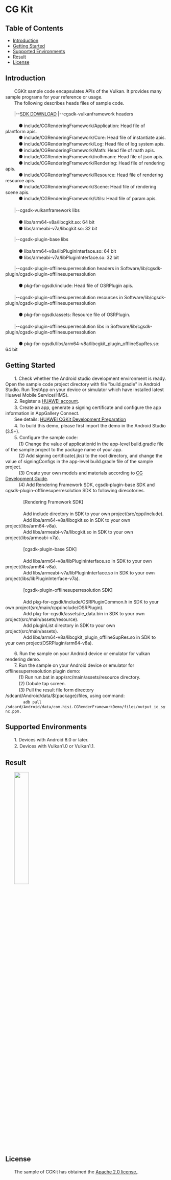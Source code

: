 # CG Kit

## Table of Contents
* [Introduction](#introduction)
* [Getting Started](#getting-started)
* [Supported Environments](#supported-environments)
* [Result](#result)
* [License](#license)
## Introduction
　　CGKit sample code encapsulates APIs of the Vulkan. It provides many sample programs for your reference or usage.<br>
　　The following describes heads files of sample code.<br>

　　|--[SDK DOWNLOAD](https://developer.huawei.com/consumer/en/doc/development/HMSCore-Library-V5/sdk-download-0000001050441521-V5) |--cgsdk-vulkanframework headers<br><br>
　　　● include/CGRenderingFramework/Application: Head file of plantform apis.<br>
　　　● include/CGRenderingFramework/Core: Head file of instantiate apis.<br>
　　　● include/CGRenderingFramework/Log: Head file of log system apis.<br>
　　　● include/CGRenderingFramework/Math: Head file of math apis.<br>
　　　● include/CGRenderingFramework/nolhmann: Head file of json apis.<br>
　　　● include/CGRenderingFramework/Rendering: Head file of rendering apis.<br>
　　　● include/CGRenderingFramework/Resource: Head file of rendering resource apis.<br>
　　　● include/CGRenderingFramework/Scene: Head file of rendering scene apis.<br>
　　　● include/CGRenderingFramework/Utils: Head file of param apis.<br><br>
　　|--cgsdk-vulkanframework libs<br><br>
　　　● libs/arm64-v8a/libcgkit.so: 64 bit<br>
　　　● libs/armeabi-v7a/libcgkit.so: 32 bit<br>

　　|--cgsdk-plugin-base libs<br><br>
　　　● libs/arm64-v8a/libPluginInterface.so: 64 bit<br>
　　　● libs/armeabi-v7a/libPluginInterface.so: 32 bit<br>

　　|--cgsdk-plugin-offlinesuperresolution headers in Software/lib/cgsdk-plugin/cgsdk-plugin-offlinesuperresolution<br><br>
　　　● pkg-for-cgsdk/include: Head file of OSRPlugin apis.<br><br>
　　|--cgsdk-plugin-offlinesuperresolution resources in Software/lib/cgsdk-plugin/cgsdk-plugin-offlinesuperresolution<br><br>
　　　● pkg-for-cgsdk/assets: Resource file of OSRPlugin.<br><br>
　　|--cgsdk-plugin-offlinesuperresolution libs in Software/lib/cgsdk-plugin/cgsdk-plugin-offlinesuperresolution<br><br>
　　　● pkg-for-cgsdk/libs/arm64-v8a/libcgkit_plugin_offlineSupRes.so: 64 bit

## Getting Started
　　1. Check whether the Android studio development environment is ready. Open the sample code project directory with file "build.gradle" in Android Studio. Run TestApp on your device or simulator which have installed latest Huawei Mobile Service(HMS).<br>
　　2. Register a [HUAWEI account](https://developer.huawei.com/consumer/en/).<br>
　　3. Create an app, generate a signing certificate and configure the app information in AppGallery Connect.<br>
   　　See details: [HUAWEI CGKit Development Preparation](https://developer.huawei.com/consumer/en/doc/development/HMSCore-Guides/environment-req-0000001050200019)<br>
　　4. To build this demo, please first import the demo in the Android Studio (3.5+).<br>
　　5. Configure the sample code:<br>
　　　(1) Change the value of applicationid in the app-level build.gradle file of the sample project to the package name of your app.<br>
　　　(2) Add signing certificate(.jks) to the root directory, and change the value of signingConfigs in the app-level build.gradle file of the sample project.<br>
　　　(3) Create your own models and materials according to [CG Development Guide](https://developer.huawei.com/consumer/en/doc/development/HMSCore-Guides/demo-data-process-0000001050200023).<br>
   　　　(4) Add Rendering Framework SDK, cgsdk-plugin-base SDK and cgsdk-plugin-offlinesuperresolution SDK to following direcotories.<br><br>
    　　　　[Rendering Framework SDK]<br><br>
    　　　　Add include directory in SDK to your own project(src/cpp/include).<br>
    　　　　Add libs/arm64-v8a/libcgkit.so in SDK to your own project(libs/arm64-v8a).<br>
    　　　　Add libs/armeabi-v7a/libcgkit.so in SDK to your own project(libs/armeabi-v7a).<br><br>
    　　　　[cgsdk-plugin-base SDK]<br><br>
    　　　　Add libs/arm64-v8a/libPluginInterface.so in SDK to your own project(libs/arm64-v8a).<br>
    　　　　Add libs/armeabi-v7a/libPluginInterface.so in SDK to your own project(libs/libPluginInterface-v7a).<br><br>
    　　　　[cgsdk-plugin-offlinesuperresolution SDK]<br><br>
    　　　　Add pkg-for-cgsdk/include/OSRPluginCommon.h in SDK to your own project(src/main/cpp/include/OSRPlugin).<br>
    　　　　Add pkg-for-cgsdk/assets/ie_data.bin in SDK to your own project(src/main/assets/resource).<br>
    　　　　Add pluginList directory in SDK to your own project(src/main/assets).<br>
    　　　　Add libs/arm64-v8a/libcgkit_plugin_offlineSupRes.so in SDK to your own project(OSRPlugin/arm64-v8a).<br>
    
　　6. Run the sample on your Android device or emulator for vulkan rendering demo.<br>
　　7. Run the sample on your Android device or emulator for offlinesuperresolution plugin demo:<br>
   　　　(1) Run run.bat in app/src/main/assets/resource directory.<br>
   　　　(2) Dobule tap screen.<br>
   　　　(3) Pull the result file form directory /sdcard/Android/data/${package}/files, using command:<br>
    　　　　`adb pull /sdcard/Android/data/com.hisi.CGRenderFrameworkDemo/files/output_ie_sync.ppm.`<br>

## Supported Environments
　　1. Devices with Android 8.0 or later.<br>
　　2. Devices with Vulkan1.0 or Vulkan1.1.<br>

## Result
　　<img src="CGRenderResult.jpg" width="30%" height="30%">
## License
　　The sample of CGKit has obtained the [Apache 2.0 license.](http://www.apache.org/licenses/LICENSE-2.0).
